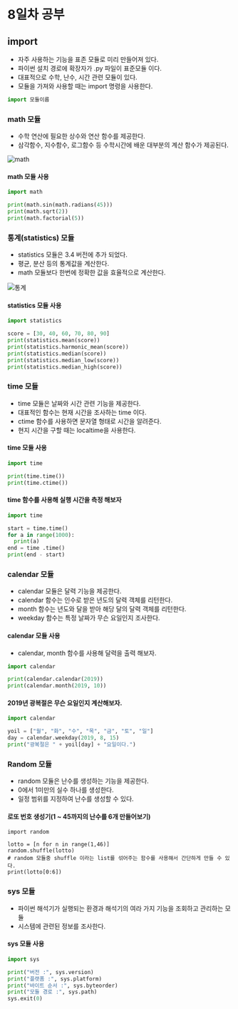 # 8일차 공부

## import
- 자주 사용하는 기능을 표존 모듈로 미리 만들어져 있다.
- 파이썬 설치 경로에 확장자가 .py 파일이 표준모듈 이다.
- 대표적으로 수학, 난수, 시간 관련 모듈이 있다.
- 모듈을 가져와 사용할 때는 import 명령을 사용한다.

```python
import 모듈이름
```

### math 모듈
- 수학 연산에 필요한 상수와 연산 함수를 제공한다.
- 삼각함수, 지수함수, 로그함수 등 수학시간에 배운 대부분의 계산 함수가 제공된다.

![math](https://user-images.githubusercontent.com/58713853/71962501-eb941b00-323c-11ea-9d9d-afeb16b0dfc0.PNG)


#### math 모듈 사용
```python
import math

print(math.sin(math.radians(45)))
print(math.sqrt(2))
print(math.factorial(5))
```
### 통계(statistics) 모듈
- statistics 모듈은 3.4 버전에 추가 되었다.
- 평균, 분산 등의 통계값을 계산한다.
- math 모듈보다 한번에 정확한 값을 효율적으로 계산한다.

![통계](https://user-images.githubusercontent.com/58713853/71962643-37df5b00-323d-11ea-9aaf-07701a878d7c.PNG)

#### statistics 모듈 사용
```python
import statistics

score = [30, 40, 60, 70, 80, 90]
print(statistics.mean(score)) 
print(statistics.harmonic_mean(score)) 
print(statistics.median(score)) 
print(statistics.median_low(score))
print(statistics.median_high(score))
```

### time 모듈
- time 모듈은 날짜와 시간 관련 기능을 제공한다.
- 대표적인 함수는 현재 시간을 조사하는 time 이다.
- ctime 함수를 사용하면 문자열 형태로 시간을 알려준다.
- 현지 시간을 구할 때는 localtime을 사용한다.

#### time 모듈 사용
```python
import time

print(time.time())
print(time.ctime())
```
#### time 함수를 사용해 실행 시간을 측정 해보자

```python
import time

start = time.time()
for a in range(1000):
  print(a)
end = time .time()
print(end - start)
```

### calendar 모듈
- calendar 모듈은 달력 기능을 제공한다.
- calendar 함수는 인수로 받은 년도의 달력 객체를 리턴한다.
- month 함수는 년도와 달을 받아 해당 달의 달력 객체를 리턴한다.
- weekday 함수는 특정 날짜가 무슨 요일인지 조사한다.

#### calendar 모듈 사용
- calendar, month 함수를 사용해 달력을 출력 해보자.
```python
import calendar

print(calendar.calendar(2019))
print(calendar.month(2019, 10))
```

#### 2019년 광복절은 무슨 요일인지 계산해보자.
```python
import calendar

yoil = ["월", "화", "수", "목", "금", "토", "일"]
day = calendar.weekday(2019, 8, 15)
print("광복절은 " + yoil[day] + "요일이다.")
```

### Random 모듈
- random 모듈은 난수를 생성하는 기능을 제공한다.
- 0에서 1미만의 실수 하나를 생성한다.
- 일정 범위를 지정하여 난수를 생성할 수 있다.

#### 로또 번호 생성기(1 ~ 45까지의 난수를 6개 만들어보기)
```pyton
import random

lotto = [n for n in range(1,46)]
random.shuffle(lotto) 
# random 모듈중 shuffle 이라는 list를 섞어주는 함수를 사용해서 간단하게 만들 수 있다.
print(lotto[0:6])
```
### sys 모듈
- 파이썬 해석기가 실행되는 환경과 해석기의 여라 가지 기능을 조회하고 관리하는 모듈
- 시스템에 관련된 정보를 조사한다.

#### sys 모듈 사용
```python
import sys

print("버전 :", sys.version)
print("플랫폼 :", sys.platform) 
print("바이트 순서 :", sys.byteorder)
print("모듈 경로 :", sys.path) 
sys.exit(0)
```
